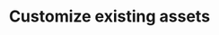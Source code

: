 ---
title: Customize existing assets
status: planned
info: Rapidly build beautiful and accessible experiences. The Wedgetail kit contains all resources you need to get started.
---